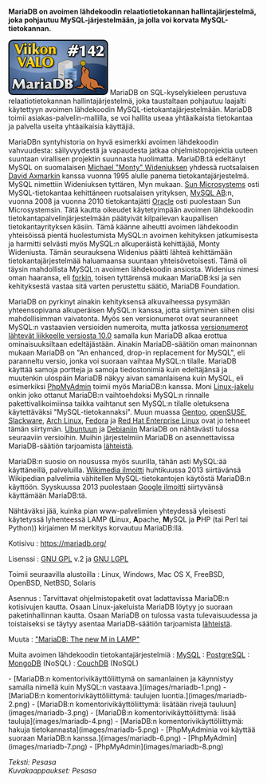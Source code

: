 <!--
Title: 3x38 MariaDB - Viikon VALO #142
Date: 2013/09/15
Pageimage: valo142-mariadb.png
Tags: Linux,Windows,Mac OS X,FreeBSD,OpenBSD,NetBSD,Solaris,Palvelin,Tietokanta
-->

**MariaDB on avoimen lähdekoodin relaatiotietokannan
hallintajärjestelmä, joka pohjautuu MySQL-järjestelmään, ja jolla voi
korvata MySQL-tietokannan.**

![](images/valo142-mariadb.png "fig:valo142-mariadb.png") MariaDB on
SQL-kyselykieleen perustuva relaatiotietokannan hallintajärjestelmä,
joka taustaltaan pohjautuu laajalti käytettyyn avoimen lähdekoodin
MySQL-tietokantajärjestelmään. MariaDB toimii asiakas-palvelin-mallilla,
se voi hallita useaa yhtäaikaista tietokantaa ja palvella useita
yhtäaikaisia käyttäjiä.

MariaDBn syntyhistoria on hyvä esimerkki avoimen lähdekoodin
vahvuudesta: säilyvyydestä ja vapaudesta jatkaa ohjelmistoprojektia
uuteen suuntaan virallisen projektin suunnasta huolimatta. MariaDB:tä
edeltänyt MySQL on suomalaisen [Michael "Monty"
Wideniuksen](http://fi.wikipedia.org/wiki/Michael_Widenius) yhdessä
ruotsalaisen [David Axmarkin](http://fi.wikipedia.org/wiki/David_Axmark)
kanssa vuonna 1995 alulle panema tietokantajärjestelmä. MySQL nimettiin
Wideniuksen tyttären, Myn mukaan. [Sun
Microsystems](http://fi.wikipedia.org/wiki/Sun_Microsystems) osti
MySQL-tietokantaa kehittäneen ruotsalaisen yrityksen, [MySQL
AB](http://www.mysql.com/):n, vuonna 2008 ja vuonna 2010 tietokantajätti
[Oracle](http://www.oracle.com/) osti puolestaan Sun Microsystemsin.
Tätä kautta oikeudet käytetyimpään avoimen lähdekoodin
tietokantapalvelinjärjestelmään päätyivät kilpailevan kaupallisen
tietokantayrityksen käsiin. Tämä käänne aiheutti avoimen lähdekoodin
yhteisöissä pientä huolestumista MySQL:n avoimen kehityksen jatkumisesta
ja harmitti selvästi myös MySQL:n alkuperäistä kehittäjää, Monty
Wideniusta. Tämän seurauksena Widenius päätti lähteä kehittämään
tietokantajärjestelmää haluamaansa suuntaan yhteisövetoisesti. Tämä oli
täysin mahdollista MySQL:n avoimen lähdekoodin ansiosta. Widenius nimesi
oman haaransa, eli
[forkin](http://en.wikipedia.org/wiki/Fork_%28software_development%29),
toisen tyttärensä mukaan MariaDB:ksi ja sen kehityksestä vastaa sitä
varten perustettu säätiö, MariaDB Foundation.

MariaDB on pyrkinyt ainakin kehityksensä alkuvaiheessa pysymään
yhteensopivana alkuperäisen MySQL:n kanssa, jotta siirtyminen siihen
olisi mahdollisimman vaivatonta. Myös sen versionumerot ovat seuranneet
MySQL:n vastaavien versioiden numeroita, mutta jatkossa [versionumerot
lähtevät liikkeelle versiosta
10.0](https://www.digitalocean.com/community/articles/switching-to-mariadb-from-mysql)
samalla kun MariaDB alkaa erottua ominaisuuksiltaan edeltäjästään.
Ainakin MariaDB-säätiön oman mainonnan mukaan MariaDB on "An enhanced,
drop-in replacement for MySQL", eli paranneltu versio, jonka voi suoraan
vaihtaa MySQL:n tilalle. MariaDB käyttää samoja portteja ja samoja
tiedostonimiä kuin edeltäjänsä ja muutenkin ulospäin MariaDB näkyy aivan
samanlaisena kuin MySQL, eli esimerkiksi
[PhpMyAdmin](http://www.phpmyadmin.net/) toimii myös MariaDB:n kanssa.
Moni
[Linux-jakelu](https://mariadb.com/kb/en/distributions-which-include-mariadb/)
onkin joko ottanut MariaDB:n vaihtoehdoksi MySQL:n rinnalle
pakettivalikoimiinsa taikka vaihtanut sen MySQL:n tilalle oletuksena
käytettäväksi "MySQL-tietokannaksi". Muun muassa
[Gentoo](http://packages.gentoo.org/package/dev-db/mariadb),
[openSUSE](http://en.opensuse.org/Portal:MySQL),
[Slackware](http://slackbuilds.org/apps/mariadb/), [Arch
Linux](https://www.archlinux.org/news/mariadb-replaces-mysql-in-repositories/),
[Fedora](http://fedoraproject.org/) ja [Red Hat Enterprise
Linux](http://www.redhat.com/products/enterprise-linux/) ovat jo tehneet
tämän siirtymän.
[Ubuntuun](http://www.phoronix.com/scan.php?page=news_item&px=MTM3Mjc)
ja
[Debianiin](http://lists.debian.org/debian-devel/2013/05/msg00195.html)
MariaDB on nähtävästi tulossa seuraaviin versioihin. Muihin
järjestelmiin MariaDB on asennettavissa MariaDB-säätiön tarjoamista
[lähteistä](https://downloads.mariadb.org/mariadb/repositories/).

MariaDB:n suosio on nousussa myös suurilla, tähän asti MySQL:ää
käyttäneillä, palveluilla. [Wikimedia
ilmoitti](http://blog.wikimedia.org/2013/04/22/wikipedia-adopts-mariadb/)
huhtikuussa 2013 siirtävänsä Wikipedian palvelimia vähitellen
MySQL-tietokantojen käytöstä MariaDB:n käyttöön. Syyskuussa 2013
puolestaan [Google
ilmoitti](http://www.theregister.co.uk/2013/09/12/google_mariadb_mysql_migration/)
siirtyvänsä käyttämään MariaDB:tä.

Nähtäväksi jää, kuinka pian www-palvelimien yhteydessä yleisesti
käytetyssä lyhenteessä LAMP (**L**inux, **A**pache, **M**ySQL ja **P**HP
(tai Perl tai Python)) kirjaimen M merkitys korvautuu MariaDB:llä.

Kotisivu
:   <https://mariadb.org/>

Lisenssi
:   [GNU GPL](GNU_GPL) v.2 ja [GNU LGPL](GNU_LGPL)

Toimii seuraavilla alustoilla
:   Linux, Windows, Mac OS X, FreeBSD, OpenBSD, NetBSD, Solaris

Asennus
:   Tarvittavat ohjelmistopaketit ovat ladattavissa MariaDB:n
    kotisivujen kautta. Osaan Linux-jakeluista MariaDB löytyy jo suoraan
    paketinhallinnan kautta. Osaan MariaDB on tulossa vasta
    tulevaisuudessa ja toistaiseksi se täytyy asentaa MariaDB-säätiön
    tarjoamista
    [lähteistä](https://downloads.mariadb.org/mariadb/repositories/).

Muuta
:   ["MariaDB: The new M in
    LAMP"](http://www.slideshare.net/bytebot/mariadb-the-new-m-in-lamp)

Muita avoimen lähdekoodin tietokantajärjestelmiä
:   [MySQL](http://www.mysql.com/)
:   [PostgreSQL](http://www.postgresql.org/)
:   [MongoDB](http://www.mongodb.org/) (NoSQL)
:   [CouchDB](http://couchdb.apache.org/) (NoSQL)

<div class="psgallery" markdown="1">
-   [MariaDB:n komentorivikäyttöliittymä on samanlainen ja käynnistyy
    samalla nimellä kuin MySQL:n vastaava.](images/mariadb-1.png)
-   [MariaDB:n komentorivikäyttöliittymä: taulujen
    luontia.](images/mariadb-2.png)
-   [MariaDB:n komentorivikäyttöliittymä: lisätään rivejä
    tauluun](images/mariadb-3.png)
-   [MariaDB:n komentorivikäyttöliittymä: lisää
    tauluja](images/mariadb-4.png)
-   [MariaDB:n komentorivikäyttöliittymä: hakuja
    tietokannasta](images/mariadb-5.png)
-   [PhpMyAdminia voi käyttää suoraan MariaDB:n
    kanssa.](images/mariadb-6.png)
-   [PhpMyAdmin](images/mariadb-7.png)
-   [PhpMyAdmin](images/mariadb-8.png)
</div>

*Teksti: Pesasa* <br />
*Kuvakaappaukset: Pesasa*

